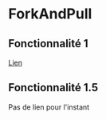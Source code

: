 # ForkAndPull

## Fonctionnalité 1
[Lien](Fonctionnalite1.md)

## Fonctionnalité 1.5
Pas de lien pour l'instant
